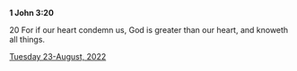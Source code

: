 **1 John 3:20**

20 For if our heart condemn us, God is greater than our heart, and knoweth all things.

[Tuesday 23-August, 2022](https://t.me/s/daily_scripture)
